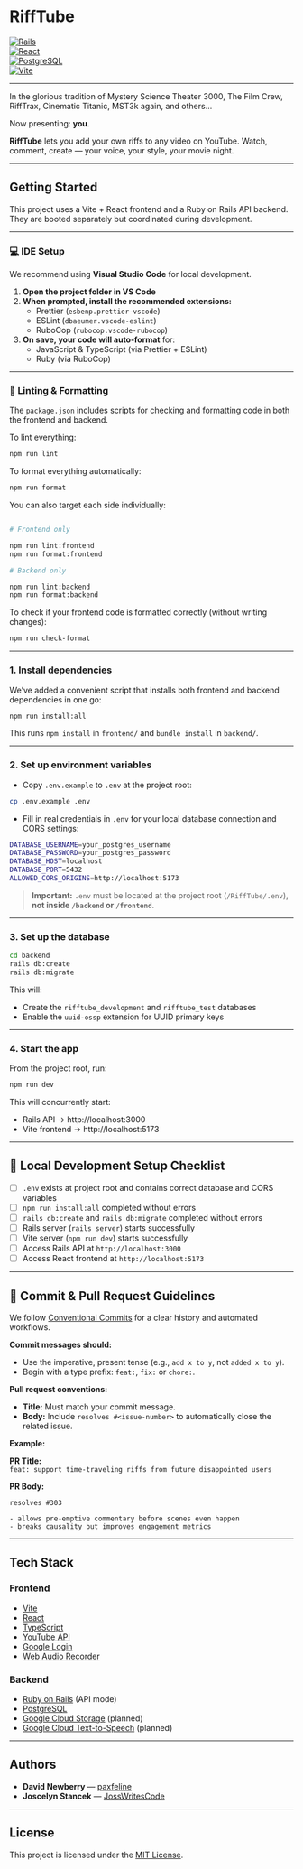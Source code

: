 # RiffTube

[![Rails](https://img.shields.io/badge/Rails-7.0-red?logo=rubyonrails)](https://rubyonrails.org/)  
[![React](https://img.shields.io/badge/React-18-61DAFB?logo=react)](https://reactjs.org/)  
[![PostgreSQL](https://img.shields.io/badge/PostgreSQL-15-336791?logo=postgresql)](https://www.postgresql.org/)  
[![Vite](https://img.shields.io/badge/Vite-4.0-646CFF?logo=vite)](https://vitejs.dev/)

---

In the glorious tradition of Mystery Science Theater 3000, The Film Crew, RiffTrax, Cinematic Titanic, MST3k again, and others...

Now presenting: **you**.

**RiffTube** lets you add your own riffs to any video on YouTube. Watch, comment, create — your voice, your style, your movie night.

---

## Getting Started

This project uses a Vite + React frontend and a Ruby on Rails API backend. They are booted separately but coordinated during development.

---

### 💻 IDE Setup

We recommend using **Visual Studio Code** for local development.

1. **Open the project folder in VS Code**
2. **When prompted, install the recommended extensions:**
   - Prettier (`esbenp.prettier-vscode`)
   - ESLint (`dbaeumer.vscode-eslint`)
   - RuboCop (`rubocop.vscode-rubocop`)
3. **On save, your code will auto‑format** for:
   - JavaScript & TypeScript (via Prettier + ESLint)
   - Ruby (via RuboCop)

---

### 🔧 Linting & Formatting

The `package.json` includes scripts for checking and formatting code in both the frontend and backend.

To lint everything:

```bash
npm run lint
```

To format everything automatically:

```bash
npm run format
```

You can also target each side individually:

```bash

# Frontend only

npm run lint:frontend
npm run format:frontend

# Backend only

npm run lint:backend
npm run format:backend
```

To check if your frontend code is formatted correctly (without writing changes):

```bash
npm run check-format
```

---

### 1. Install dependencies

We’ve added a convenient script that installs both frontend and backend dependencies in one go:

```bash
npm run install:all
```

This runs `npm install` in `frontend/` and `bundle install` in `backend/`.

---

### 2. Set up environment variables

- Copy `.env.example` to `.env` at the project root:

```bash
cp .env.example .env
```

- Fill in real credentials in `.env` for your local database connection and CORS settings:

```bash
DATABASE_USERNAME=your_postgres_username
DATABASE_PASSWORD=your_postgres_password
DATABASE_HOST=localhost
DATABASE_PORT=5432
ALLOWED_CORS_ORIGINS=http://localhost:5173
```

> **Important:** `.env` must be located at the project root (`/RiffTube/.env`), **not inside `/backend` or `/frontend`**.

---

### 3. Set up the database

```bash
cd backend
rails db:create
rails db:migrate
```

This will:

- Create the `rifftube_development` and `rifftube_test` databases
- Enable the `uuid-ossp` extension for UUID primary keys

---

### 4. Start the app

From the project root, run:

```bash
npm run dev
```

This will concurrently start:

- Rails API → http://localhost:3000
- Vite frontend → http://localhost:5173

---

## 🧹 Local Development Setup Checklist

- [ ] `.env` exists at project root and contains correct database and CORS variables
- [ ] `npm run install:all` completed without errors
- [ ] `rails db:create` and `rails db:migrate` completed without errors
- [ ] Rails server (`rails server`) starts successfully
- [ ] Vite server (`npm run dev`) starts successfully
- [ ] Access Rails API at `http://localhost:3000`
- [ ] Access React frontend at `http://localhost:5173`

---

## 📝 Commit & Pull Request Guidelines

We follow [Conventional Commits](https://www.conventionalcommits.org/) for a clear history and automated workflows.

**Commit messages should:**

- Use the imperative, present tense (e.g., `add x to y`, not `added x to y`).
- Begin with a type prefix: `feat:`, `fix:` or `chore:`.

**Pull request conventions:**

- **Title:** Must match your commit message.
- **Body:** Include `resolves #<issue-number>` to automatically close the related issue.

**Example:**

**PR Title:**  
`feat: support time-traveling riffs from future disappointed users`

**PR Body:**

```text
resolves #303

- allows pre-emptive commentary before scenes even happen
- breaks causality but improves engagement metrics
```

---

## Tech Stack

### Frontend

- [Vite](https://vitejs.dev/)
- [React](https://reactjs.org/)
- [TypeScript](https://www.typescriptlang.org/)
- [YouTube API](https://developers.google.com/youtube/v3)
- [Google Login](https://developers.google.com/identity)
- [Web Audio Recorder](https://github.com/higuma/web-audio-recorder-js)

### Backend

- [Ruby on Rails](https://rubyonrails.org/) (API mode)
- [PostgreSQL](https://www.postgresql.org/)
- [Google Cloud Storage](https://cloud.google.com/storage) (planned)
- [Google Cloud Text-to-Speech](https://cloud.google.com/text-to-speech) (planned)

---

## Authors

- **David Newberry** — [paxfeline](https://github.com/paxfeline)
- **Joscelyn Stancek** — [JossWritesCode](https://github.com/JossWritesCode)

---

## License

This project is licensed under the [MIT License](LICENSE).

